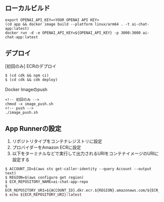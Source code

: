 ## ローカルビルド

```
export OPENAI_API_KEY=<YOUR OPENAI API KEY>
(cd app && docker image build --platform linux/arm64 . -t ai-chat-app:latest)
docker run -d -e OPENAI_API_KEY=${OPENAI_API_KEY} -p 3000:3000 ai-chat-app:latest
```

## デプロイ

[初回のみ] ECRのデプロイ
```
$ (cd cdk && npm ci)
$ (cd cdk && cdk deploy)
```

Docker Imageのpush
```
<!-- 初回のみ -->
chmod -x image_push.sh
<!-- push -->
./image_push.sh
```


## App Runnerの設定

1. リポジトリタイプをコンテナレジストリに設定
2. プロバイダーをAmazon ECRに設定
3. 以下をターミナルなどで実行して出力されるURIをコンテナイメージのURIに設定する

```
$ ACCOUNT_ID=$(aws sts get-caller-identity --query Account --output text)
$ REGION=$(aws configure get region)
$ ECR_REPOSITORY_NAME=ai-chat-app-repo
$ ECR_REPOSITORY_URI=${ACCOUNT_ID}.dkr.ecr.${REGION}.amazonaws.com/${ECR_REPOSITORY_NAME}
$ echo ${ECR_REPOSITORY_URI}:latest
```
